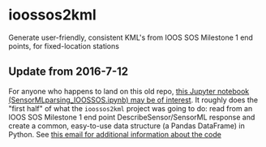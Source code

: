 ioossos2kml
===========

Generate user-friendly, consistent KML's from IOOS SOS Milestone 1 end points, for fixed-location stations

## Update from 2016-7-12

For anyone who happens to land on this old repo, [this Jupyter notebook (SensorMLparsing_IOOSSOS.ipynb) may be of interest](http://nbviewer.jupyter.org/github/nanoos-pnw/ioos-ws/blob/master/SensorMLparsing_IOOSSOS.ipynb). It roughly does the "first half" of what the `ioossos2kml` project was going to do: read from an IOOS SOS Milestone 1 end point DescribeSensor/SensorML response and create a common, easy-to-use data structure (a Pandas DataFrame) in Python. See [this email for additional information about the code](https://groups.google.com/d/msg/ioos_tech/T3HhGNXebaA/kwTWLLBqCAAJ)
